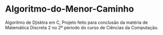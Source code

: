 # Algoritmo-do-Menor-Caminho
Algoritmo de Djisktra em C, Projeto feito para conclusão da matéria de Matemática Discreta 2 no 2º periodo do curso de Ciências da Computação.
